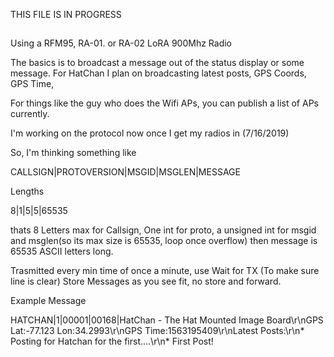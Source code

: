 THIS FILE IS IN PROGRESS
##

Using a RFM95, RA-01. or RA-02 LoRA 900Mhz Radio

The basics is to broadcast a message out of the status display or some message. For HatChan I plan on broadcasting latest posts, GPS Coords, GPS Time, 

For things like the guy who does the Wifi APs, you can publish a list of APs currently.

I'm working on the protocol now once I get my radios in (7/16/2019)


So, I'm thinking something like

CALLSIGN|PROTOVERSION|MSGID|MSGLEN|MESSAGE

Lengths

8|1|5|5|65535

thats 8 Letters max for Callsign, One int for proto, a unsigned int for msgid and msglen(so its max size is 65535, loop once overflow) then message is 65535 ASCII letters long.


Trasmitted every min time of once a minute, use Wait for TX (To make sure line is clear) Store Messages as you see fit, no store and forward.


Example Message


HATCHAN|1|00001|00168|HatChan - The Hat Mounted Image Board\r\nGPS Lat:-77.123 Lon:34.2993\r\nGPS Time:1563195409\r\nLatest Posts:\r\n* Posting for Hatchan for the first....\r\n* First Post!
